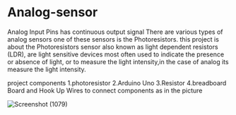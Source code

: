 # Analog-sensor
Analog Input Pins has continuous output signal There are various types of analog sensors one of these sensors is the  Photoresistors. this project is about the  Photoresistors sensor also known as light dependent resistors (LDR), are light sensitive devices most often used to indicate the presence or absence of light, or to measure the light intensity,in the case of analog its measure the light intensity.

project components
1.photoresistor
2.Arduino Uno
3.Resistor
4.breadboard‬‬ Board
and Hook Up Wires to connect components as in the picture

![Screenshot (1079)](https://user-images.githubusercontent.com/108452991/181673667-fb08863a-b658-48ae-a023-ae4c894df510.png)



